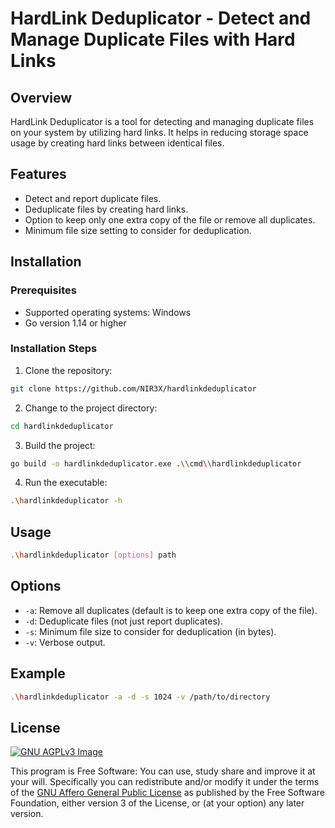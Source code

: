 # HardLink Deduplicator - Detect and Manage Duplicate Files with Hard Links

## Overview

HardLink Deduplicator is a tool for detecting and managing duplicate files on your system by utilizing hard links. It helps in reducing storage space usage by creating hard links between identical files.

## Features

- Detect and report duplicate files.
- Deduplicate files by creating hard links.
- Option to keep only one extra copy of the file or remove all duplicates.
- Minimum file size setting to consider for deduplication.

## Installation

### Prerequisites

- Supported operating systems: Windows
- Go version 1.14 or higher

### Installation Steps

1. Clone the repository:

```bash
git clone https://github.com/NIR3X/hardlinkdeduplicator
```

2. Change to the project directory:

```bash
cd hardlinkdeduplicator
```

3. Build the project:

```bash
go build -o hardlinkdeduplicator.exe .\\cmd\\hardlinkdeduplicator
```

4. Run the executable:

```bash
.\hardlinkdeduplicator -h
```

## Usage

```bash
.\hardlinkdeduplicator [options] path
```

## Options

* `-a`: Remove all duplicates (default is to keep one extra copy of the file).
* `-d`: Deduplicate files (not just report duplicates).
* `-s`: Minimum file size to consider for deduplication (in bytes).
* `-v`: Verbose output.

## Example

```bash
.\hardlinkdeduplicator -a -d -s 1024 -v /path/to/directory
```

## License
[![GNU AGPLv3 Image](https://www.gnu.org/graphics/agplv3-155x51.png)](https://www.gnu.org/licenses/agpl-3.0.html)  

This program is Free Software: You can use, study share and improve it at your
will. Specifically you can redistribute and/or modify it under the terms of the
[GNU Affero General Public License](https://www.gnu.org/licenses/agpl-3.0.html) as
published by the Free Software Foundation, either version 3 of the License, or
(at your option) any later version.
